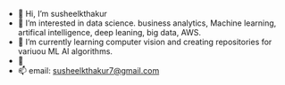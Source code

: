 - 👋 Hi, I’m susheelkthakur
- 👀 I’m interested in data science. business analytics, Machine learning, artifical intelligence, deep leaning, big data, AWS.
- 🌱 I’m currently learning computer vision and creating repositories for variuou ML AI algorithms.
- 💞️ 
- 📫 email: susheelkthakur7@gmail.com

<!---
susheelkthakur/susheelkthakur is a ✨ special ✨ repository because its `README.md` (this file) appears on your GitHub profile.
You can click the Preview link to take a look at your changes.
--->
